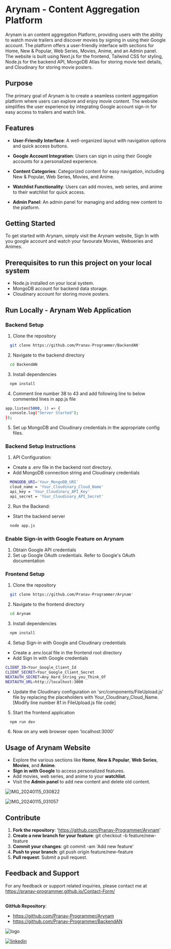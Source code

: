 # Arynam - Content Aggregation Platform

Arynam is an content aggregation Platform, providing users with the ability to watch movie trailers and discover movies by signing in using their Google account. The platform offers a user-friendly interface with sections for Home, New & Popular, Web Series, Movies, Anime, and an Admin panel. The website is built using Next.js for the frontend, Tailwind CSS for styling, Node.js for the backend API, MongoDB Atlas for storing movie text details, and Cloudinary for storing movie posters.
## Purpose

The primary goal of Arynam is to create a seamless content aggregation platform where users can explore and enjoy movie content. The website simplifies the user experience by integrating Google account sign-in for easy access to trailers and watch link.
## Features

- __User-Friendly Interface__: A well-organized layout with navigation options and quick access buttons.

- __Google Account Integration__: Users can sign in using their Google accounts for a personalized experience.

- __Content Categories__: Categorized content for easy navigation, including New & Popular, Web Series, Movies, and Anime.

- __Watchlist Functionality__: Users can add movies, web series, and anime to their watchlist for quick access.

- __Admin Panel__: An admin panel for managing and adding new content to the platform.

## Getting Started

To get started with Arynam, simply visit the Arynam website, Sign In with you google account and watch your favourate Movies, Webseries and Animes.

## Prerequisites to run this project on your local system

- Node.js installed on your local system.
- MongoDB account for backend data storage.
- Cloudinary account for storing movie posters.

## Run Locally - Arynam Web Application

### Backend Setup

1. Clone the repository
```bash
  git clone https://github.com/Pranav-Programmer/BackendAN'
```
2. Navigate to the backend directory
```bash
  cd BackendAN
```
3. Install dependencies
```bash
  npm install
```
4. Comment line number 38 to 43 and add following line to below commented lines in app.js file
```bash
app.listen(5000, () => {
  console.log("Server Started");
});
```
5. Set up MongoDB and Cloudinary credentials in the appropriate config files.

### Backend Setup Instructions

1. API Configuration:
* Create a .env file in the backend root directory.
* Add MongoDB connection string and Cloudinary credentials
```bash
  MONGODB_URI='Your_MongoDB_URI'
  cloud_name = 'Your_Cloudinary_Cloud_Name'
  api_key = 'Your_Cloudinary_API_Key'
  api_secret = 'Your_Cloudinary_API_Secret'
```
2. Run the Backend:
- Start the backend server
```bash
  node app.js
```
### Enable Sign-in with Google Feature on Arynam
1. Obtain Google API credentials
2. Set up Google OAuth credentials. Refer to Google's OAuth documentation

### Frontend Setup

1. Clone the repository
```bash
  git clone https://github.com/Pranav-Programmer/Arynam'
```
2. Navigate to the frontend directory
```bash
  cd Arynam
```
3. Install dependencies
```bash
  npm install
```
4. Setup Sign-in with Google and Cloudinary credentials
* Create a .env.local file in the frontend root directory
* Add Sign In with Google credentials
```bash
CLIENT_ID=Your_Google_Client_Id
CLIENT_SECRET=Your_Google_Client_Secret
NEXTAUTH_SECRET=Any_Hard_String_you_Think_Of
NEXTAUTH_URL=http://localhost:3000
```
* Update the Cloudinary configuration on 'src/components/FileUpload.js' file by replacing the placeholders with Your_Cloudinary_Cloud_Name. [Modify line number 81 in FileUpload.js file code]
5. Start the frontend application
```bash
  npm run dev
```
6. Now on any web browser open 'localhost:3000'

## Usage of Arynam Website

- Explore the various sections like __Home__, __New & Popular__, __Web Series__, __Movies__, and __Anime__.
- __Sign in with Google__ to access personalized features.
- Add movies, web series, and anime to your __watchlist__.
- Visit the __Admin panel__ to add new content and delete old content.

![IMG_20240115_030822](https://github.com/Pranav-Programmer/Arynam/assets/79044490/7593146a-ed2a-4f98-82f2-45c1d2a1f06c)

![IMG_20240115_031057](https://github.com/Pranav-Programmer/Arynam/assets/79044490/fa217b35-377f-4584-a05c-e2ee0bb51cf8)


## Contribute 

1. __Fork the repository__: 'https://github.com/Pranav-Programmer/Arynam'
2. __Create a new branch for your feature__: git checkout -b feature/new-feature
3. __Commit your changes__: git commit -am 'Add new feature'
4. __Push to your branch__: git push origin feature/new-feature
5. __Pull request__: Submit a pull request.
## Feedback and Support

For any feedback or support related inquiries, please contact me at https://pranav-programmer.github.io/Contact-Form/


## 

__GitHub Repository__: 
* https://github.com/Pranav-Programmer/Arynam
* https://github.com/Pranav-Programmer/BackendAN

![logo](https://github.com/Pranav-Programmer/Arynam/assets/79044490/9e448dc7-a49f-48a2-8eee-25b035bd330d)

[![linkedin](https://img.shields.io/badge/linkedin-0A66C2?style=for-the-badge&logo=linkedin&logoColor=white)](https://www.linkedin.com/in/pranav-dharme/)
